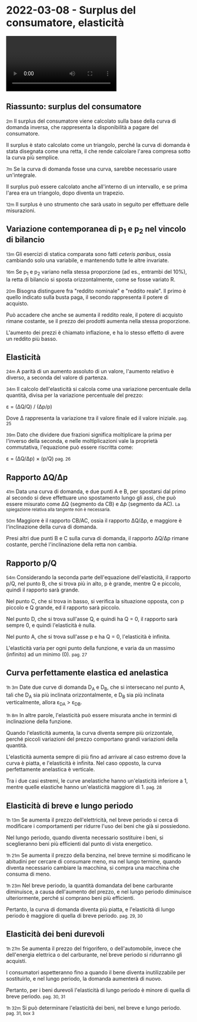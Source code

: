 # 2022-03-08 - Surplus del consumatore, elasticità

<video data-date="2022-03-08" data-type="lezione"></video>

## Riassunto: surplus del consumatore

<small>2m</small>
Il surplus del consumatore viene calcolato sulla base della curva di domanda inversa, che rappresenta la disponibilità a pagare del consumatore.

Il surplus è stato calcolato come un triangolo, perché la curva di domanda è stata disegnata come una retta, il che rende calcolare l'area compresa sotto la curva più semplice.

<small>7m</small>
Se la curva di domanda fosse una curva, sarebbe necessario usare un'integrale.

Il surplus può essere calcolato anche all'interno di un intervallo, e se prima l'area era un triangolo, dopo diventa un trapezio.

<small>12m</small>
Il surplus è uno strumento che sarà usato in seguito per effettuare delle misurazioni.

## Variazione contemporanea di p<sub>1</sub> e p<sub>2</sub> nel vincolo di bilancio

<small>13m</small>
Gli esercizi di statica comparata sono fatti *ceteris paribus*, ossia cambiando solo una variabile, e mantenendo tutte le altre invariate.

<small>16m</small>
Se p<sub>1</sub> e p<sub>2</sub> variano nella stessa proporzione (ad es., entrambi del 10%), la retta di bilancio si sposta orizzontalmente, come se fosse variato R.

<small>20m</small>
Bisogna distinguere fra "reddito nominale" e "reddito reale". Il primo è quello indicato sulla busta paga, il secondo rappresenta il potere di acquisto.

Può accadere che anche se aumenta il reddito reale, il potere di acquisto rimane costante, se il prezzo dei prodotti aumenta nella stessa proporzione.

L'aumento dei prezzi è chiamato inflazione, e ha lo stesso effetto di avere un reddito più basso.

## Elasticità

<small>24m</small>
A parità di un aumento assoluto di un valore, l'aumento relativo è diverso, a seconda del valore di partenza.

<small>34m</small>
Il calcolo dell'elasticità si calcola come una variazione percentuale della quantità, divisa per la variazione percentuale del prezzo:

&epsilon; = (&Delta;Q/Q) / (&Delta;p/p)

Dove &Delta; rappresenta la variazione tra il valore finale ed il valore iniziale.
<small>pag. 25</small>

<small>39m</small>
Dato che dividere due frazioni significa moltiplicare la prima per l'inverso della seconda, e nelle moltiplicazioni vale la proprietà commutativa, l'equazione può essere riscritta come:

&epsilon; = (&Delta;Q/&Delta;p) &times; (p/Q)
<small>pag. 26</small>

## Rapporto &Delta;Q/&Delta;p

<small>41m</small>
Data una curva di domanda, e due punti A e B, per spostarsi dal primo al secondo si deve effettuare uno spostamento lungo gli assi, che può essere misurato come &Delta;Q (segmento da CB) e &Delta;p (segmento da AC).
<small>La spiegazione relativa alla tangente non è necessaria.</small>

<small>50m</small>
Maggiore è il rapporto CB/AC, ossia il rapporto &Delta;Q/&Delta;p, e maggiore è l'inclinazione della curva di domanda.

Presi altri due punti B e C sulla curva di domanda, il rapporto &Delta;Q/&Delta;p rimane costante, perché l'inclinazione della retta non cambia.

## Rapporto p/Q

<small>54m</small>
Considerando la seconda parte dell'equazione dell'elasticità, il rapporto p/Q, nel punto B, che si trova più in alto, p è grande, mentre Q e piccolo, quindi il rapporto sarà grande.

Nel punto C, che si trova in basso, si verifica la situazione opposta, con p piccolo e Q grande, ed il rapporto sarà piccolo.

Nel punto D, che si trova sull'asse Q, e quindi ha Q = 0, il rapporto sarà sempre 0, e quindi l'elasticità è nulla.

Nel punto A, che si trova sull'asse p e ha Q = 0, l'elasticità è infinita.

L'elasticità varia per ogni punto della funzione, e varia da un massimo (infinito) ad un minimo (0).
<small>pag. 27</small>

## Curva perfettamente elastica ed anelastica

<small>1h 3m</small>
Date due curve di domanda D<sub>A</sub> e D<sub>B</sub>, che si intersecano nel punto A, tali che D<sub>A</sub> sia più inclinata orizzontalmente, e D<sub>B</sub> sia più inclinata verticalmente, allora &epsilon;<sub>DA</sub> &gt; &epsilon;<sub>DB</sub>.

<small>1h 8m</small>
In altre parole, l'elasticità può essere misurata anche in termini di inclinazione della funzione.

Quando l'elasticità aumenta, la curva diventa sempre più orizzontale, perché piccoli variazioni del prezzo comportano grandi variazioni della quantità.

L'elasticità aumenta sempre di più fino ad arrivare al caso estremo dove la curva è piatta, e l'elasticità è infinita. Nel caso opposto, la curva perfettamente anelastica è verticale.

Tra i due casi estremi, le curve anelastiche hanno un'elasticità inferiore a 1, mentre quelle elastiche hanno un'elasticità maggiore di 1.
<small>pag. 28</small>

## Elasticità di breve e lungo periodo

<small>1h 13m</small>
Se aumenta il prezzo dell'elettricità, nel breve periodo si cerca di modificare i comportamenti per ridurre l'uso dei beni che già si possiedono.

Nel lungo periodo, quando diventa necessario sostituire i beni, si sceglieranno beni più efficienti dal punto di vista energetico.

<small>1h 21m</small>
Se aumenta il prezzo della benzina, nel breve termine si modificano le abitudini per cercare di consumare meno, ma nel lungo termine, quando diventa necessario cambiare la macchina, si compra una macchina che consuma di meno.

<small>1h 23m</small>
Nel breve periodo, la quantità domandata del bene carburante diminuisce, a causa dell'aumento del prezzo, e nel lungo periodo diminuisce ulteriormente, perché si comprano beni più efficienti.

Pertanto, la curva di domanda diventa più piatta, e l'elasticità di lungo periodo è maggiore di quella di breve periodo.
<small>pag. 29, 30</small>

## Elasticità dei beni durevoli

<small>1h 27m</small>
Se aumenta il prezzo del frigorifero, o dell'automobile, invece che dell'energia elettrica o del carburante, nel breve periodo si ridurranno gli acquisti.

I consumatori aspetteranno fino a quando il bene diventa inutilizzabile per sostituirlo, e nel lungo periodo, la domanda aumenterà di nuovo.

Pertanto, per i beni durevoli l'elasticità di lungo periodo è minore di quella di breve periodo.
<small>pag. 30, 31</small>

<small>1h 32m</small>
Si può determinare l'elasticità dei beni, nel breve e lungo periodo.
<small>pag. 31, box 3</small>

<!--
vim: spell:spelllang=it
-->
